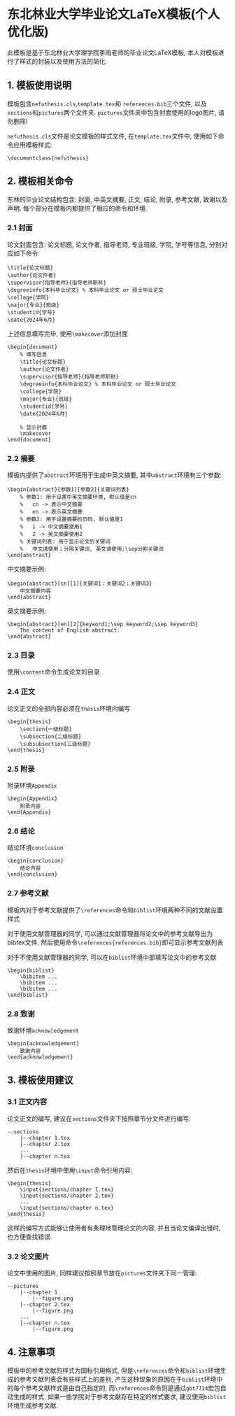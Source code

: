 # 东北林业大学毕业论文LaTeX模板(个人优化版)

此模板是基于东北林业大学理学院李雨老师的毕业论文LaTeX模板, 本人对模板进行了样式的封装以及使用方法的简化.

## 1. 模板使用说明
模板包含`nefuthesis.cls`,`template.tex`和 `references.bib`三个文件, 以及`sections`和`pictures`两个文件夹. `pictures`文件夹中包含封面使用的logo图片, 请勿删除!

`nefuthesis.cls`文件是论文模板的样式文件, 在`template.tex`文件中, 使用如下命令应用模板样式:
```
\documentclass{nefuthesis}
```

## 2. 模板相关命令
东林的毕业论文结构包含: 封面, 中英文摘要, 正文, 结论, 附录, 参考文献,
致谢以及声明. 每个部分在模板内都提供了相应的命令和环境.

### 2.1 封面
论文封面包含: 论文标题, 论文作者, 指导老师, 专业班级, 学院, 学号等信息, 
分别对应如下命令:
```
\title{论文标题}
\author{论文作者}
\supervisor{指导老师}{指导老师职称}
\degreeinfo{本科毕业论文} % 本科毕业论文 or 硕士毕业论文
\college{学院}
\major{专业}{班级}
\studentid{学号}
\date{2024年6月}
```
上述信息填写完毕, 使用`\makecover`添加封面
```
\begin{document}
    % 填写信息
    \title{论文标题}
    \author{论文作者}
    \supervisor{指导老师}{指导老师职称}
    \degreeinfo{本科毕业论文} % 本科毕业论文 or 硕士毕业论文
    \college{学院}
    \major{专业}{班级}
    \studentid{学号}
    \date{2024年6月}

    % 显示封面
    \makecover
\end{document}

```

### 2.2 摘要
模板内提供了`abstract`环境用于生成中英文摘要, 其中`abstract`环境有三个参数:
```
\begin{abstract}[参数1][参数2]{关键词列表}
    % 参数1: 用于设置中英文摘要环境, 默认值是cn
    %   cn -> 表示中文摘要
    %   en -> 表示英文摘要
    % 参数2: 用于设置摘要的页码, 默认值是1
    %   1 -> 中文摘要使用1
    %   2 -> 英文摘要使用2
    % 关键词列表: 用于显示论文的关键词
    %   中文请使用；分隔关键词, 英文请使用;\sep分割关键词
\end{abstract}
```
中文摘要示例:
```
\begin{abstract}[cn][1]{关键词1；关键词2；关键词3}
    中文摘要内容
\end{abstract}
```
英文摘要示例:
```
\begin{abstract}[en][2]{keyword1;\sep keyword2;\sep keyword3}
    The content of English abstract.
\end{abstract}
```

### 2.3 目录
使用`\content`命令生成论文的目录


### 2.4 正文
论文正文的全部内容必须在`thesis`环境内编写
```
\begin{thesis}
    \section{一级标题}
    \subsection{二级标题}
    \subsubsection{三级标题}
\end{thesis}
```

### 2.5 附录
附录环境`Appendix`
```
\begin{Appendix}
    附录内容
\end{Appendix}
```

### 2.6 结论
结论环境`conclusion`
```
\begin{conclusion}
    结论内容
\end{conclusion}
```

### 2.7 参考文献
模板内对于参考文献提供了`\references`命令和`biblist`环境两种不同的文献设置样式

对于使用文献管理器的同学, 可以通过文献管理器将论文中的参考文献导出为bibtex文件, 然后使用命令`\references{references.bib}`即可显示参考文献列表

对于不使用文献管理器的同学, 可以在`biblist`环境中部填写论文中的参考文献
```
\begin{biblist}
    \bibitem ...
    \bibitem ...
    \bibitem ...
\end{biblist}
```
### 2.8 致谢
致谢环境`acknowledgement`
```
\begin{acknowledgement}
    致谢内容
\end{acknowledgement}
```

## 3. 模板使用建议

### 3.1 正文内容
论文正文的编写, 建议在`sections`文件夹下按照章节分文件进行编写:
```
--sections
    |--chapter 1.tex
    |--chapter 2.tex
    ...
    |--chapter n.tex
```
然后在`thesis`环境中使用`\input`命令引用内容:
```
\begin{thesis}
    \input{sections/chapter 1.tex}
    \input{sections/chapter 2.tex}
    ...
    \input{sections/chapter n.tex}
\end{thesis}
```
这样的编写方式能够让使用者有条理地管理论文的内容, 并且当论文编译出错时, 也方便查找错误.

### 3.2 论文图片
论文中使用的图片, 同样建议按照章节放在`pictures`文件夹下同一管理:
```
--pictures
    |--chapter 1
        |--figure.png
    |--chapter 2.tex
        |--figure.png
    ...
    |--chapter n.tex
        |--figure.png
```
## 4. 注意事项
模板中的参考文献的样式为国标引用格式, 但是`\references`命令和`biblist`环境生成的参考文献列表会有些样式上的差别, 产生这种现象的原因在于`biblist`环境中的每个参考文献样式是由自己指定的, 而`\references`命令则是通过`gbt7714`宏包自动生成的样式. 如果一些学院对于参考文献存在特定的样式要求, 建议使用`biblist`环境生成参考文献.